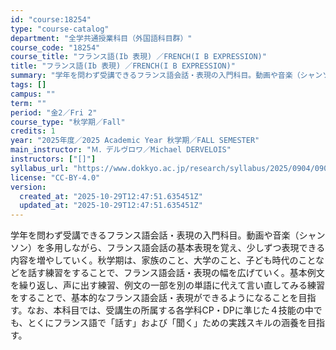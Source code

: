 ```yaml
---
id: "course:18254"
type: "course-catalog"
department: "全学共通授業科目（外国語科目群）"
course_code: "18254"
course_title: "フランス語(Ib 表現) ／FRENCH(I B EXPRESSION)"
title: "フランス語(Ib 表現) ／FRENCH(I B EXPRESSION)"
summary: "学年を問わず受講できるフランス語会話・表現の入門科目。動画や音楽（シャンソン）を多用しながら、フランス語会話の基本表現を覚え、少しずつ表現できる内容を増やしていく。秋学期は、家族のこと、大学のこと、子ども時代のことなどを話す練習をすることで…"
tags: []
campus: ""
term: ""
period: "金2／Fri 2"
course_type: "秋学期／Fall"
credits: 1
year: "2025年度／2025 Academic Year 秋学期／FALL SEMESTER"
main_instructor: "Ｍ．デルヴロワ／Michael DERVELOIS"
instructors: ["[]"]
syllabus_url: "https://www.dokkyo.ac.jp/research/syllabus/2025/0904/0904_18254_ja_JP.html"
license: "CC-BY-4.0"
version:
  created_at: "2025-10-29T12:47:51.635451Z"
  updated_at: "2025-10-29T12:47:51.635451Z"
---
```

学年を問わず受講できるフランス語会話・表現の入門科目。動画や音楽（シャンソン）を多用しながら、フランス語会話の基本表現を覚え、少しずつ表現できる内容を増やしていく。秋学期は、家族のこと、大学のこと、子ども時代のことなどを話す練習をすることで、フランス語会話・表現の幅を広げていく。基本例文を繰り返し、声に出す練習、例文の一部を別の単語に代えて言い直してみる練習をすることで、基本的なフランス語会話・表現ができるようになることを目指す。なお、本科目では、受講生の所属する各学科CP・DPに準じた４技能の中でも、とくにフランス語で「話す」および「聞く」ための実践スキルの涵養を目指す。

